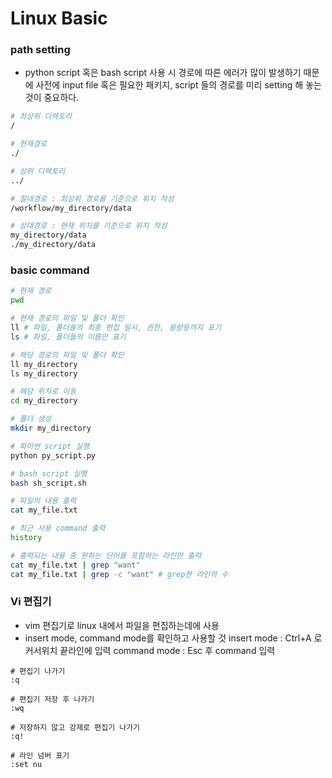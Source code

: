 # Linux Basic

### path setting
- python script 혹은 bash script 사용 시 경로에 따른 에러가 많이 발생하기 때문에 사전에 input file 혹은 필요한 패키지, script 들의 경로를 미리 setting 해 놓는 것이 중요하다.
```sh
# 최상위 디렉토리
/

# 현재경로
./

# 상위 디렉토리
../

# 절대경로 : 최상위 경로를 기준으로 위치 작성
/workflow/my_directory/data

# 상대경로 : 현재 위치를 기준으로 위치 작성
my_directory/data
./my_directory/data
```

### basic command

```sh
# 현재 경로
pwd

# 현재 경로의 파일 및 폴더 확인
ll # 파일, 폴더들의 최종 편집 일시, 권한, 용량등까지 표기
ls # 파일, 폴더들의 이름만 표기

# 해당 경로의 파일 및 폴더 확인
ll my_directory
ls my_directory

# 해당 위치로 이동
cd my_directory

# 폴더 생성
mkdir my_directory

# 파이썬 script 실행
python py_script.py

# bash script 실행
bash sh_script.sh

# 파일의 내용 출력
cat my_file.txt

# 최근 사용 command 출력
history

# 출력되는 내용 중 원하는 단어를 포함하는 라인만 출력
cat my_file.txt | grep "want"
cat my_file.txt | grep -c "want" # grep한 라인의 수
```

### Vi 편집기
- vim 편집기로 linux 내에서 파일을 편집하는데에 사용
- insert mode, command mode를 확인하고 사용할 것
    insert mode : Ctrl+A 로 커서위치 끝라인에 입력
    command mode : Esc 후 command 입력
```
# 편집기 나가기
:q

# 편집기 저장 후 나가기
:wq

# 저장하지 않고 강제로 편집기 나가기
:q!

# 라인 넘버 표기
:set nu
```